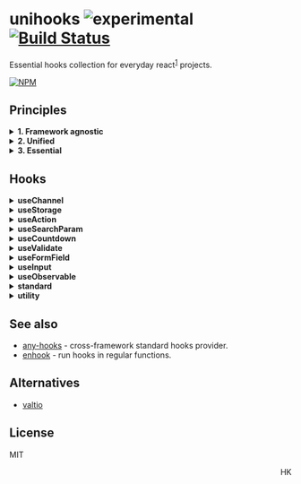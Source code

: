 # unihooks ![experimental](https://img.shields.io/badge/stability-experimental-yellow) [![Build Status](https://travis-ci.org/unihooks/unihooks.svg?branch=master)](https://travis-ci.org/unihooks/unihooks)

Essential hooks collection for everyday react<sup>[1](#user-content-1)</sup> projects.

[![NPM](https://nodei.co/npm/unihooks.png?mini=true)](https://nodei.co/npm/unihooks/)

<!--
```js
import { useMedia, useQueryParam, useLocalStorage } from 'unihooks'

const MyComponent = () => {
  let [ location, setLocation ] = useMedia()
  let [ id, setId ] = useQueryParam('id', 0)
  let [ cart, setCart ] = useLocalStorage('cart', [])

  // ...
}
```
-->

## Principles

<details>
<summary><strong id="1">1. Framework agnostic</strong></summary>
<br/>

_Unihooks_ are not bound to react and work with any hooks-enabled framework:

* [react](https://ghub.io/react)
* [preact](https://ghub.io/preact)
* [haunted](https://ghub.io/haunted)
* [neverland](https://ghub.io/neverland)
* [atomico](https://ghub.io/atomico)
* [fuco](https://ghub.io/fuco)
* [spect](https://ghub.io/spect)
* [augmentor](https://ghub.io/augmentor)

See [any-hooks](https://ghub.io/any-hooks) for the full list.

<!--
To switch hooks framework:

```js
import setHooks, { useState, useEffect } from 'unihooks'
import * as preactHooks from 'preact/hooks'

setHooks(preactHooks)
```
-->
</details>

<details>
<summary><strong>2. Unified</strong></summary>
<br/>

_Unihooks_ follow `useState` signature for intuitivity.

```js
let [ state, actions ] = useValue( target?, init | update? )
```

<!--
<sub>Inspired by [upsert](https://github.com/tc39/proposal-upsert), combining _insert_ and _update_ into a single function.</sub>
-->
</details>


<details>
<summary><strong>3. Essential</strong></summary>
<br/>

_Unihooks_ deliver value in reactive context, they're not mere wrappers for native API. Static hooks are avoided.

```js
const MyComponent = () => { let ua = useUserAgent() } // ✘ − user agent never changes
const MyComponent = () => { let ua = navigator.userAgent } // ✔ − direct API must be used instead
```

<!--
## Who Uses Unihooks

* [wishbox](https://wishbox.gift)
* [mobeewave]()
-->
</details>

## Hooks

<details>
<summary><strong>useChannel</strong></summary>

#### `[value, setValue] = useChannel(key, init?, deps?)`

Global value provider - `useState` with value identified globally by `key`.
Can be used as value store, eg. as application model layer without persistency. Also can be used for intercomponent communication.

`init` can be a value or a function, and (re)applies if the `key` (or `deps`) changes.

```js
import { useChannel } from 'unihooks'

function Component () {
  let [users, setUsers] = useChannel('users', {
    data: [],
    loading: false,
    current: null
  })

  setUsers({ ...users, loading: true })

  // or as reducer
  setUsers(users => { ...users, loading: false })
}
```
</details>


<details>
<summary><strong>useStorage</strong></summary>

#### `[value, setValue] = useStorage(key, init?, options?)`

`useChannel` with persistency to local/session storage. Subscribes to `storage` event - updates if storage is changed from another tab.

```js
import { useStorage } from 'unihooks'

function Component1 () {
  const [count, setCount] = useStorage('my-count', 1)
}

function Component2 () {
  const [count, setCount] = useStorage('my-count')
  // count === 1

  setCount(2)
  // (↑ updates Component1 too)
}

function Component3 () {
  const [count, setCount] = useStorage('another-count', (value) => {
    // ...initialize value from store
    return value
  })
}
```

#### `options`

* `prefix` - prefix that's added to stored keys.
* `storage` - manually pass session/local/etc storage.
<!-- * `interval` - persistency interval -->

Reference: [useStore](https://ghub.io/use-store).

</details>

<details>
<summary><strong>useAction</strong></summary>

#### `[action] = useAction(key, cb, deps?)`

Similar to `useChannel`, but used for storing functions. Different from `useChannel` in the same way the `useCallback` is different from `useMemo`. `deps` indicate if value must be reinitialized.

```js
function RootComponent() {
  useAction('load-content', async (slug, fresh = false) => {
    const url = `/content/${slug}`
    const cache = fresh ? 'reload' : 'force-cache'
    const res = await fetch(url, { cache })
    return await res.text()
  })
}

function Content ({ slug = '/' }) {
  let [content, setContent] = useState()
  let [load] = useAction('load-content')
  useEffect(() => load().then(setContent), [slug])
  return html`
    <article>${content}</article>
  `
}
```

</details>

<details>
<summary><strong>useSearchParam</strong></summary>

#### `[value, setValue] = useSearchParam(name, init?)`

Reflect value to `location.search`. `value` is turned to string via [URLSearchParams](https://developer.mozilla.org/en-US/docs/Web/API/URLSearchParams).
To serialize objects or arrays, provide `.toString` method or convert manually.

**NOTE**. Patches `history.push` and `history.replace` to enable `pushstate` and `replacestate` events.

```js
function MyComponent () {
  let [id, setId] = useSearchParam('id')
}
```

</details>

<!--
<details>
<summary><strong>useCookie</strong></summary>

#### `[value, setValue] = useCookie(name, init?)`

Cookies accessor hook.

```js
function MyComponent () {
  const [cookie, setCookie] = useCookie('foo')

  useEffect(() => {
    setCookie('baz')
  })
}
```

Does not observe cookies (there's no implemented API for that).

</details>
-->

<!--
<details>
<summary><strong>useAttribute</strong></summary>

#### `[attr, setAttr] = useAttribute( element | ref, name)`

Element attribute hook. Serializes value to attribute, creates attribute observer, handles edge-cases. `null`/`undefined` value removes attribute from element.

```js
function MyButton() {
  let [attr, setAttr] = useAttribute(el, 'loading')

  setAttr(true)

  useEffect(() => {
    // remove attribute
    return () => setAttr()
  }, [])
}
```
</details>
-->

<!-- - [ ] `useLocation` − window.location state -->
<!-- - [ ] `useRoute` − `useLocation` with param matching -->
<!-- - [ ] `useData` − read / write element dataset -->
<!-- - [ ] `useClass` − manipulate element `classList` -->
<!-- - [ ] `useMount` − `onconnected` / `ondisconnected` events -->
<!-- - [ ] `useStyle` − set element style -->
<!-- - [ ] `usePermission` -->
<!-- - [ ] `useTitle` -->
<!-- - [ ] `useMeta` -->
<!-- - [ ] `useRoute` -->
<!-- - [ ] `useMutation` − -->
<!-- - [ ] `useHost` −  -->

<!--
<details>
<summary><strong>useElement</strong></summary>

#### `[element] = useElement( selector | element | ref )`

Get element, either from `ref`, by `selector` or directly.

Updates whenever selected element or `ref.current` changes.

```js
function MyButton() {
  let ref = useRef()
  let [value, setValue] = useElement(ref)

  return <input ref={ref} value={value}/>
}
```

</details>
-->

<!--
<details>
<summary><strong>useRender</strong></summary>

#### `[content, render] = useRender( element | ref )`

Get or set element content.

```js
function MyButton() {
  let ref = useRef()
  let [content, render] = useRender(ref)

  render(<input ref={ref} value={value}/>)
}
```
</details>
-->

<!-- - [ ] `useResource` − async source with state -->
<!-- - [ ] `useFiles` -->
<!-- - [ ] `useDB` -->
<!-- - [ ] `useClipboard` -->
<!-- - [ ] `useFavicon` -->
<!-- - [ ] `useRemote` -->
<!-- - [ ] `useHistory` − -->
<!-- - [ ] `useHotkey` -->


<!--
<details><summary><strong>useProps</strong></summary>

#### `[props, setProps] = useProps(element | ref, init?)`

Element props hook. Observes element attributes and properties changes.

Observable properties are detected as:

1. Standard prototype properties.
2. Non-standard properties, set on element at the init moment.
3. Properties defined in `init`.

Primitive values are serialized as element attributes, objects and arrays as properties.

```js
```
</details>
-->


<details>
<summary><strong>useCountdown</strong></summary>

#### `[n, reset] = useCountdown(startValue, interval=1000 | schedule?)`

Countdown value from `startValue` down to `0` with indicated `interval` in ms. Alternatively, a scheduler function can be passed as `schedule` argument, that can be eg. [worker-timers](https://ghub.io/worker-timers)-based implementation.

```js
import { useCountdown } from 'unihooks'
import { setInterval, clearInterval } from 'worker-timers'

const Demo = () => {
  const [count, reset] = useCountdown(30, fn => {
    let id = setInterval(fn, 1000)
    return () => clearInterval(id)
  });

  return `Remains: ${count}s`
};
```
</details>


<details>
<summary><strong>useValidate</strong></summary>

#### `[error, validate] = useValidate(validator: Function | Array, init? )`

Provides validation functionality.

* `validator` is a function or an array of functions `value => error | true ?`.
* `init` is optional initial value to validate.

```js
function MyComponent () {
  let [usernameError, validateUsername] = useValidate([
    value => !value ? 'Username is required' : true,
    value => value.length < 2 ? 'Username must be at least 2 chars long' : true
  ])

  return <>
    <input onChange={e => validateUsername(e.target.value) && handleInputChange(e) } {...inputProps}/>
    { usernameError }
  </>
}
```
</details>


<details>
<summary><strong>useFormField</strong></summary>

#### `[props, field] = useFormField( options )`

Form field state controller. Handles input state and validation.
Useful for organizing controlled inputs or forms, a nice minimal replacement to form hooks libraries.

```js
let [props, field] = useFormField({
  name: 'password',
  type: 'password',
  validate: value => !!value
})

// to set new input value
useEffect(() => field.set(newValue))

return <input {...props} />
```

#### `options`

* `value` - initial input value.
* `persist = false` - persist input state between sessions.
* `validate` - custom validator for input, modifies `field.error`. See `useValidate`.
* `required` - if value must not be empty.
* `...props` - the rest of props is passed to `props`

#### `field`

* `value` - current input value.
* `error` - current validation error. Revalidates on blur, `null` on focus.
* `valid: bool` - is valid value, revalidates on blur.
* `focus: bool` - if input is focused.
* `touched: bool` - if input was focused.
* `set(value)` - set input value.
* `reset()` - reset form state to initial.
* `validate(value)` - force-validate input.

</details>

<details>
<summary><strong>useInput</strong></summary>

#### `[value, setValue] = useInput( element | ref )`

Uncontrolled input element hook. Updates if input value changes.
Setting `null` / `undefined` removes attribute from element.
Useful for organizing simple input controllers, for advanced cases see [useFormField](#useFormField).

```js
function MyButton() {
  let ref = useRef()
  let [value, setValue] = useInput(ref)

  useEffect(() => {
    // side-effect when value changes
  }, [value])

  return <input ref={ref} />
}
```
</details>


<details>
<summary><strong>useObservable</strong></summary>

#### `[state, setState] = useObservable(observable)`

Observable as hook. Plug in any [spect/v](https://ghub.io/spect), [observable](https://ghub.io/observable), [mutant](https://ghub.io/mutant), [observ](https://ghub.io/observ) be free.

```js
import { v } from 'spect/v'

const vCount = v(0)

function MyComponent () {
  let [count, setCount] = useObservable(vCount)

  useEffect(() => {
    let id = setInterval(() => setCount(count++), 1000)
    return () => clearInterval(id)
  }, [])

  return <>Count: { count }</>
}
```
</details>

<!--
<details><summary><strong>useForm</strong></summary>

#### `[fields, form] = useForm( fieldOptions )`

High-order hook, combining multiple `useFormFields`. Useful building app forms.

```js
function MyForm() {
  let [fields, form] = useForm({
    username: { required },
    password: { type: 'password', required }
  })

  return <form onSubmit={e => {
    e.preventDefault()
    if (!form.validate()) return
    handleSubmit(form.values)
  }}>
    <input {...fields.username} />
    <input {...fields.password} />
    <input type="submit" />
  </form>
}
```

#### `fieldOptions`

Object with keys as field names and props as props for `useFormField`.

#### `fields`

Object with `useFormField`s.

#### `form`

Form state.

* `valid`
* `errors`
* `values`
* `touched`
* `set()`
* `reset()`
* `validate()`

</details>
-->

<!-- - [ ] `useTable` − table state hook -->
<!-- - [ ] `useDialog` − dialog builder helper -->
<!-- - [ ] `useMenu` − menu builder helper -->
<!-- - [ ] `useToast` − toast builder helper -->
<!-- - [ ] `usePopover` − popover builder helper -->
<!-- - [ ] `useLocale` − -->

<!-- #### Appearance -->

<!-- - [ ] `useMedia` -->
<!-- - [ ] `useCSS` -->
<!-- - [ ] `useSize` -->
<!-- - [ ] `useFullscreen` -->
<!-- - [ ] `useAudio` -->
<!-- - [ ] `useSpeech` -->
<!-- - [ ] `useLockBodyScroll` -->

<!-- #### Interaction -->

<!-- - [ ] `useHover` − hover state of an element -->
<!-- - [ ] `useEvent` − subscribe to an event -->
<!-- - [ ] `useResize` − track element size -->
<!-- - [ ] `useIntersection` − track element intersection via Intersection observer -->
<!-- - [ ] `useDrag` / `useDrop` − drag / drop interaction helper -->
<!-- - [ ] `useIdle` − track idle state -->
<!-- - [ ] `useMove` − track mouse/pointer move with inertia -->
<!-- - [ ] `usePan` − track panning -->
<!-- - [ ] `useZoom` − track zoom -->
<!-- - [ ] `useKey` − track key press -->
<!-- - [ ] `useShortcut` − track combination of keys -->
<!-- - [ ] `useArrows` − track arrows -->
<!-- - [ ] `useTyping` − detect if user is typing -->
<!-- - [ ] `useScrolling` − detect if user is scolling -->
<!-- - [ ] `usePageLeave` − -->
<!-- - [ ] `useScroll` − -->
<!-- - [ ] `useClickAway` − -->
<!-- - [ ] `useFocusOutside` − -->

<!-- #### Hardware -->

<!-- - [ ] `useNetwork` -->
<!-- - [ ] `useOrientation` -->
<!-- - [ ] `useMedia` -->
<!-- - [ ] `useAccelerometer` -->
<!-- - [ ] `useBattery` -->
<!-- - [ ] `useGeolocation` -->
<!-- - [ ] `useMediaDevices` -->
<!-- - [ ] `useVibrate` -->
<!-- - [ ] `useMotion` -->

<!-- #### Async / Stream -->

<!-- - [ ] `useStream` -->
<!-- - [ ] `useObservable` -->
<!-- - [ ] `useAsyncIterator` -->
<!-- - [ ] `useGenerator` -->
<!-- - [ ] `usePromise` -->
<!-- - [ ] `useEmitter` -->

<!--
<details>
<summary><strong>useThrottle</strong></summary>
</details>

<!-- - [ ] `useDefined` -->
<!-- - [ ] `useTween` -->
<!-- - [ ] `useTimeout` -->
<!-- - [ ] `useInterval` -->
<!-- - [ ] `useIdle` -->
<!-- - [ ] `useImmediate` -->
<!-- - [ ] `useRaf` -->
<!-- - [ ] `useToggle` -->
<!-- - [ ] `usePing` -->
<!-- - [ ] `useFSM` -->
<!-- - [ ] `useAsync` -->
<!-- - [ ] `useHooked` - run hooks-enabled effect -->
<!-- - [ ] `useCounter` − track state of a number -->


<details>
<summary><strong>standard</strong></summary>
<br/>

For convenience, unihooks export current framework hooks. To switch hooks, use `setHooks` - the default export.

```js
import setHooks, { useState, useEffect } from 'unihooks'
import * as hooks from 'preact/hooks'

setHooks(hooks)

function Timer() {
  let [count, setCount] = useState(0)
  useEffect(() => {
    let id = setInterval(() => setCount(c => ++c))
    return () => clearInterval(id)
  }, [])
}
```

</details>

<details>
<summary><strong>utility</strong></summary>
<br/>

Utility hooks, useful for high-order-hooks.

#### `update = useUpdate()`

Force-update component, regardless of internal state.

#### `prev = usePrevious(value)`

Returns the previous state as described in the [React hooks FAQ](https://reactjs.org/docs/hooks-faq.html#how-to-get-the-previous-props-or-state).

<!--
useSyncEffect
useInit
useDestroy
useResetState
-->

</details>

## See also

* [any-hooks](https://ghub.io/any-hooks) - cross-framework standard hooks provider.
* [enhook](https://ghub.io/enhook) - run hooks in regular functions.

## Alternatives

* [valtio](https://github.com/pmndrs/valtio)

## License

MIT

<p align="right">HK</p>
